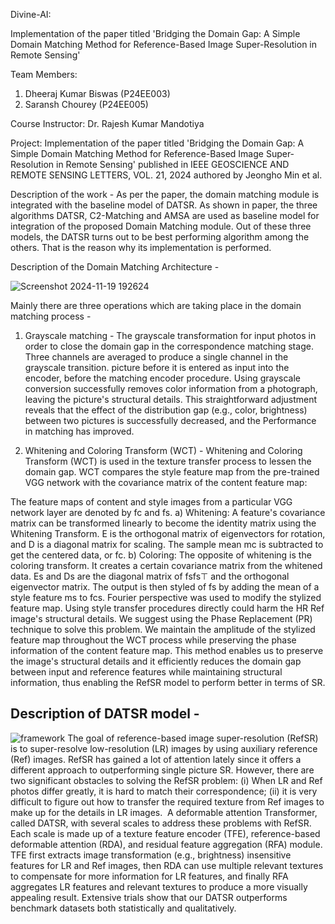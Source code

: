 Divine-AI: 

Implementation of the paper titled 'Bridging the Domain Gap: A Simple Domain Matching Method for Reference-Based Image Super-Resolution in Remote Sensing'

Team Members:
1. Dheeraj Kumar Biswas (P24EE003) 
2. Saransh Chourey (P24EE005) 

Course Instructor: Dr. Rajesh Kumar Mandotiya

Project: Implementation of the paper titled 'Bridging the Domain Gap: A Simple Domain Matching Method for Reference-Based Image Super-Resolution in Remote Sensing' published in IEEE GEOSCIENCE AND REMOTE SENSING LETTERS, VOL. 21, 2024 authored by Jeongho Min et al.

Description of the work - 
As per the paper, the domain matching module is integrated with the baseline model of DATSR. As shown in paper, the three algorithms DATSR, C2-Matching and AMSA are used as baseline model for integration of the proposed Domain Matching module. Out of these three models, the DATSR turns out to be best performing algorithm among the others.
That is the reason why its implementation is performed.

Description of the Domain Matching Architecture - 

![Screenshot 2024-11-19 192624](https://github.com/user-attachments/assets/cbc91fa4-e6d1-4fb9-9eb0-0aadc489b1b9)

Mainly there are three operations which are taking place in the domain matching process - 
1. Grayscale matching - The grayscale transformation for input photos in order to close the domain gap in the correspondence matching stage. Three channels are averaged to produce a single channel in the grayscale transition. picture before it is entered as input into the encoder, before the matching encoder procedure. Using grayscale conversion successfully removes color information from a photograph, leaving the picture's structural details. This straightforward adjustment reveals that the effect of the distribution gap (e.g., color, brightness) between two pictures is successfully decreased, and the Performance in matching has improved.

2. Whitening and Coloring Transform (WCT) - Whitening and Coloring Transform (WCT) is used in the texture transfer process to lessen the domain gap. WCT compares the style feature map from the pre-trained VGG network with the covariance matrix of the content feature map:

The feature maps of content and style images from a particular VGG network layer are denoted by fc and fs. 
a) Whitening: A feature's covariance matrix can be transformed linearly to become the identity matrix using the Whitening Transform. E is the orthogonal matrix of eigenvectors for rotation, and D is a diagonal matrix for scaling. The sample mean mc is subtracted to get the centered data, or fc. 
b) Coloring: The opposite of whitening is the coloring transform. It creates a certain covariance matrix from the whitened data. Es and Ds are the diagonal matrix of fsfs⊤ and the orthogonal eigenvector matrix. The output is then styled of fs by adding the mean of a style feature ms to fcs.
Fourier perspective was used to modify the stylized feature map.
Using style transfer procedures directly could harm the HR Ref image's structural details. We suggest using the Phase Replacement (PR) technique to solve this problem. We maintain the amplitude of the stylized feature map throughout the WCT process while preserving the phase information of the content feature map. This method enables us to preserve the image's structural details and it efficiently reduces the domain gap between input and reference features while maintaining structural information, thus enabling the RefSR model to perform better in terms of SR.



## Description of DATSR model - 

![framework](https://github.com/user-attachments/assets/84afcf65-c014-4e9b-b7f1-d8adcd1f9046)
The goal of reference-based image super-resolution (RefSR) is to super-resolve low-resolution (LR) images by using auxiliary reference (Ref) images. RefSR has gained a lot of attention lately since it offers a different approach to outperforming single picture SR. However, there are two significant obstacles to solving the RefSR problem: (i) When LR and Ref photos differ greatly, it is hard to match their correspondence; (ii) it is very difficult to figure out how to transfer the required texture from Ref images to make up for the details in LR images.  A deformable attention Transformer, called DATSR, with several scales to address these problems with RefSR. Each scale is made up of a texture feature encoder (TFE), reference-based deformable attention (RDA), and residual feature aggregation (RFA) module. TFE first extracts image transformation (e.g., brightness) insensitive features for LR and Ref images, then RDA can use multiple relevant textures to compensate for more information for LR features, and finally RFA aggregates LR features and relevant textures to produce a more visually appealing result. Extensive trials show that our DATSR outperforms benchmark datasets both statistically and qualitatively.





